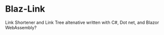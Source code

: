 # Blaz-Link
Link Shortener and Link Tree altenative written with C#, Dot net, and Blazor WebAssembly?
